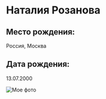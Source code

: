 # Наталия Розанова

## Место рождения:

Россия, Москва

## Дата рождения:

13.07.2000

![Мое фото](https://photos.app.goo.gl/WHMoGkav1eFqVYCz6)

